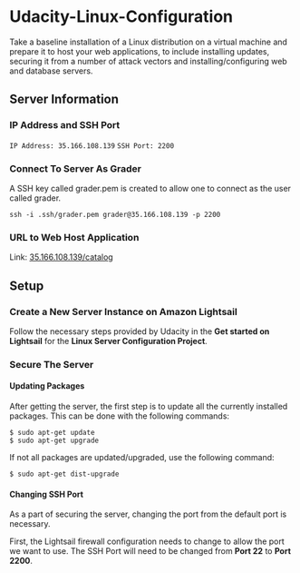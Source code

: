 # Udacity-Linux-Configuration

Take a baseline installation of a Linux distribution on a virtual machine and prepare it to host your web applications, to include installing updates, securing it from a number of attack vectors and installing/configuring web and database servers.

## Server Information

### IP Address and SSH Port
`IP Address: 35.166.108.139`
`SSH Port: 2200`

### Connect To Server As Grader
A SSH key called grader.pem is created to allow one to connect as the user called grader.

`ssh -i .ssh/grader.pem grader@35.166.108.139 -p 2200`

### URL to Web Host Application

Link: [35.166.108.139/catalog](35.166.108.139/catalog)

## Setup

### Create a New Server Instance on Amazon Lightsail

Follow the necessary steps provided by Udacity in the **Get started on Lightsail** for the **Linux Server Configuration Project**.

### Secure The Server

#### Updating Packages

After getting the server, the first step is to update all the currently installed packages. This can be done with the following commands:
```
$ sudo apt-get update
$ sudo apt-get upgrade
```

If not all packages are updated/upgraded, use the following command:
```
$ sudo apt-get dist-upgrade
```
#### Changing SSH Port

As a part of securing the server, changing the port from the default port is necessary.

First, the Lightsail firewall configuration needs to change to allow the port we want to use. The SSH Port will need to be changed from **Port 22** to **Port 2200**.